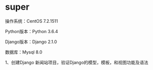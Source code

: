 # super
操作系统：CentOS 7.2.1511

Python版本：Python 3.6.4

Django版本：Django 2.1.0

数据库：Mysql 8.0

1、创建Django 新闻站项目，验证Django的模型，模板，和视图功能及语法
